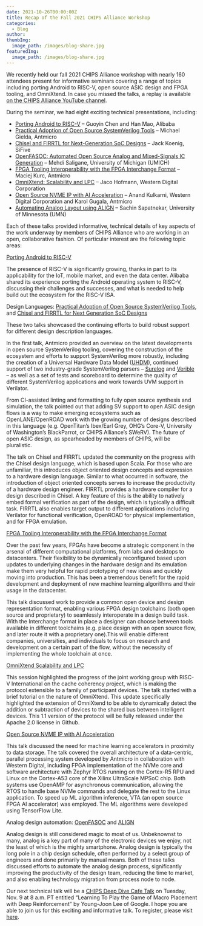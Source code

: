 ```yaml
---
date: 2021-10-26T00:00:00Z
title: Recap of the Fall 2021 CHIPS Alliance Workshop
categories:
  - Blog
author: 
thumbImg:
  image_path: /images/blog-share.jpg
featuredImg:
  image_path: /images/blog-share.jpg
---
```


We recently held our fall 2021 CHIPS Alliance workshop with nearly 160 attendees present for informative seminars covering a range of topics including porting Android to RISC-V, open source ASIC design and FPGA tooling, and OmniXtend. In case you missed the talks, a replay is available [on the CHIPS Alliance YouTube channel](https://www.youtube.com/watch?v=auXZdPwYs10).

During the seminar, we had eight exciting technical presentations, including:

- [Porting Android to RISC-V](porting-android-chips_alliance-slides-v1.2-Han-Mao.pdf) – Guoyin Chen and Han Mao, Alibaba
- [Practical Adoption of Open Source SystemVerilog Tools](Practical-Adoption-of-Open-Source-System-Verilog-Tools-CHIPS-Fall-Workshop-Michael-Gielda.pdf) – Michael Gielda, Antmicro
- [Chisel and FIRRTL for Next-Generation SoC Designs](ChiselTalk_ChipsAlliance_2021_October-Jack-Koenig.pdf) – Jack Koenig, SiFive
- [OpenFASOC: Automated Open Source Analog and Mixed-Signals IC Generation](OpenFASOC_-Open-Source-Fully-Autonomous-SoC-Synthesis-using-Customizable-Cell-Based-Synthesizable-Analog-Circuits-CHIPS-Alliance-Mehdi-Saligane.pdf) – Mehdi Saligane, University of Michigan (UMICH)
- [FPGA Tooling Interoperability with the FPGA Interchange Format](FPGA-Tooling-Interoperability-with-the-FPGA-Interchange-Format-Maciej-Kurc.pdf) – Maciej Kurc, Antmicro
- [OmniXtend: Scalability and LPC](OXLPC_ChipsAlliance-Jaco-Hofmann.pdf) – Jaco Hofmann, Western Digital Corporation
- [Open Source NVME IP with AI Acceleration](Open-Source-NVME-IP-with-AI-Acceleration-Karol-Gugala.pdf) – Anand Kulkarni, Western Digital Corporation and Karol Gugala, Antmicro
- [Automating Analog Layout using ALIGN](2021-10-CHIPS_Alliance-Sachin-Sapatnekar.pdf) – Sachin Sapatnekar, University of Minnesota (UMN)

Each of these talks provided informative, technical details of key aspects of the work underway by members of CHIPS Alliance who are working in an open, collaborative fashion. Of particular interest are the following topic areas:

[Porting Android to RISC-V](porting-android-chips_alliance-slides-v1.2-Han-Mao.pdf)

The presence of RISC-V is significantly growing, thanks in part to its applicability for the IoT, mobile market, and even the data center. Alibaba shared its experience porting the Android operating system to RISC-V, discussing their challenges and successes, and what is needed to help build out the ecosystem for the RISC-V ISA.

Design Languages: [Practical Adoption of Open Source SystemVerilog Tools](Practical-Adoption-of-Open-Source-System-Verilog-Tools-CHIPS-Fall-Workshop-Michael-Gielda.pdf), and [Chisel and FIRRTL for Next Generation SoC Designs](ChiselTalk_ChipsAlliance_2021_October-Jack-Koenig.pdf)

These two talks showcased the continuing efforts to build robust support for different design description languages. 

In the first talk, Antmicro provided an overview on the latest developments in open source SystemVerilog tooling, covering the construction of the ecosystem and efforts to support SystemVerilog more robustly, including the creation of a Universal Hardware Data Model ([UHDM](https://github.com/chipsalliance/uhdm)), continued support of two industry-grade SystemVerilog parsers – [Surelog](https://github.com/chipsalliance/verible) and [Verible](https://github.com/chipsalliance/verible) – as well as a set of tests and scoreboard to determine the quality of different SystemVerilog applications and work towards UVM support in Verilator.

From CI-assisted linting and formatting to fully open source synthesis and simulation, the talk pointed out that adding SV support to open ASIC design flows is a way to make emerging ecosystems such as OpenLANE/OpenROAD work with the growing number of designs described in this language (e.g. OpenTitan’s Ibex/Earl Grey, OHG’s Core-V, University of Washington’s BlackParrot, or CHIPS Alliance’s SWeRV). The future of open ASIC design, as spearheaded by members of CHIPS, will be pluralistic. 

The talk on Chisel and FIRRTL updated the community on the progress with the Chisel design language, which is based upon Scala. For those who are unfamiliar, this introduces object oriented design concepts and expression to a hardware design language. Similar to what occurred in software, the introduction of object oriented concepts serves to increase the productivity of a hardware design engineer. FIRRTL provides a hardware compiler for a design described in Chisel. A key feature of this is the ability to natively embed formal verification as part of the design, which is typically a difficult task. FIRRTL also enables target output to different applications including Verilator for functional verification, OpenROAD for physical implementation, and for FPGA emulation. 

[FPGA Tooling Interoperability with the FPGA Interchange Format](FPGA-Tooling-Interoperability-with-the-FPGA-Interchange-Format-Maciej-Kurc.pdf)

Over the past few years, FPGAs have become a strategic component in the arsenal of different computational platforms, from labs and desktops to datacenters. Their flexibility to be dynamically reconfigured based upon updates to underlying changes in the hardware design and its emulation make them very helpful for rapid prototyping of new ideas and quickly moving into production. This has been a tremendous benefit for the rapid development and deployment of new machine learning algorithms and their usage in the datacenter. 

This talk discussed work to provide a common open device and design representation format, enabling various FPGA design toolchains (both open source and proprietary) to seamlessly interoperate in a design build task. With the Interchange format in place a designer can choose between tools available in different toolchains (e.g. place design with an open source flow, and later route it with a proprietary one).This will enable different companies, universities, and individuals to focus on research and development on a certain part of the flow, without the necessity of implementing the whole toolchain at once. 

[OmniXtend Scalability and LPC](OXLPC_ChipsAlliance-Jaco-Hofmann.pdf)

This session highlighted the progress of the joint working group with RISC-V International on the cache coherency project, which is making the protocol extensible to a family of participant devices. The talk started with a brief tutorial on the nature of OmniXtend. This update specifically highlighted the extension of OmniXtend to be able to dynamically detect the addition or subtraction of devices to the shared bus between intelligent devices. This 1.1 version of the protocol will be fully released under the Apache 2.0 license in Github.

[Open Source NVME IP with AI Acceleration](Open-Source-NVME-IP-with-AI-Acceleration-Karol-Gugala.pdf)

This talk discussed the need for machine learning accelerators in proximity to data storage. The talk covered the overall architecture of a data-centric, parallel processing system developed by Antmicro in collaboration with Western Digital, including FPGA implementation of the NVMe core and software architecture with Zephyr RTOS running on the Cortex-R5 RPU and Linux on the Cortex-A53 core of the Xilinx UltraScale MPSoC chip. Both systems use OpenAMP for asynchronous communication, allowing the RTOS to handle base NVMe commands and delegate the rest to the Linux application. To speed up ML algorithm inference, VTA (an open source FPGA AI accelerator) was employed. The ML algorithms were developed using TensorFlow Lite. 

Analog design automation: [OpenFASOC](OpenFASOC_-Open-Source-Fully-Autonomous-SoC-Synthesis-using-Customizable-Cell-Based-Synthesizable-Analog-Circuits-CHIPS-Alliance-Mehdi-Saligane.pdf) and [ALIGN](2021-10-CHIPS_Alliance-Sachin-Sapatnekar.pdf)

Analog design is still considered magic to most of us. Unbeknownst to many, analog is a key part of many of the electronic devices we enjoy, not the least of which is the mighty smartphone. Analog design is typically the long pole in a chip design schedule, often performed by a select group of engineers and done primarily by manual means. Both of these talks discussed efforts to automate the analog design process, significantly improving the productivity of the design team, reducing the time to market, and also enabling technology migration from process node to node. 

Our next technical talk will be a [CHIPS Deep Dive Cafe Talk](https://chipsalliance.org/workshops-meetings/) on Tuesday, Nov. 9 at 8 a.m. PT entitled “Learning To Play the Game of Macro Placement with Deep Reinforcement” by Young-Joon Lee of Google. I hope you are able to join us for this exciting and informative talk. To register, please visit [here](https://zoom.platform.linuxfoundation.org/webinar/register?project=chips&id=hlDaC2aYQyhmseqBMn07SrC7%2FZgIic0A8Nk5xV4CoyL7XqI9EZbk%2Bg%3D%3D&logo=chipsalliance-color.svg&zoomID=93071044882).